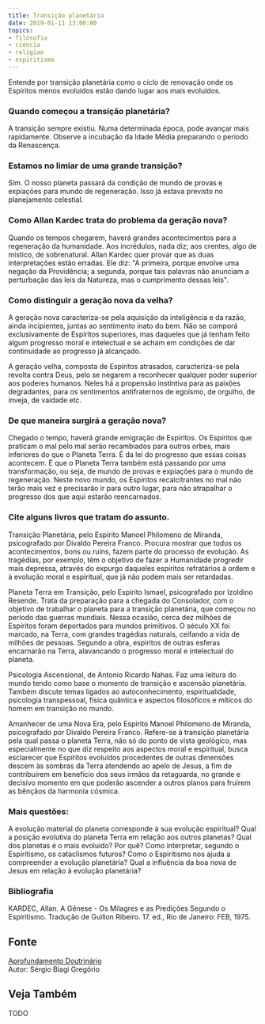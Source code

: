 ```yaml
---
title: Transição planetária
date: 2019-01-11 13:00:00
topics: 
- filosofia
- ciencia
- religiao
- espiritismo
---
```


Entende por transição planetária como o ciclo de renovação onde os Espíritos
menos evoluídos estão dando lugar aos mais evoluídos.

### Quando começou a transição planetária?
A transição sempre existiu. Numa determinada época, pode avançar mais
rapidamente. Observe a incubação da Idade Média preparando o período da
Renascença.

### Estamos no limiar de uma grande transição?
Sim. O nosso planeta passará da condição de mundo de provas e expiações
para mundo de regeneração. Isso já estava previsto no planejamento
celestial.

### Como Allan Kardec trata do problema da geração nova?
Quando os tempos chegarem, haverá grandes acontecimentos para a
regeneração da humanidade. Aos incrédulos, nada diz; aos crentes, algo
de místico, de sobrenatural. Allan Kardec quer provar que as duas
interpretações estão erradas. Ele diz: "A primeira, porque envolve uma
negação da Providência; a segunda, porque tais palavras não anunciam a
perturbação das leis da Natureza, mas o cumprimento dessas leis".

### Como distinguir a geração nova da velha?
A geração nova caracteriza-se pela aquisição da inteligência e da
razão, ainda incipientes, juntas ao sentimento inato do bem. Não se
comporá exclusivamente de Espíritos superiores, mas daqueles que já
tenham feito algum progresso moral e intelectual e se acham em condições
de dar continuidade ao progresso já alcançado.

A geração velha, composta de Espíritos atrasados, caracteriza-se pela
revolta contra Deus, pelo se negarem a reconhecer qualquer poder
superior aos poderes humanos. Neles há a propensão instintiva para as
paixões degradantes, para os sentimentos antifraternos de egoísmo, de
orgulho, de inveja, de vaidade etc.

### De que maneira surgirá a geração nova?
Chegado o tempo, haverá grande emigração de Espíritos. Os Espíritos que
praticam o mal pelo mal serão recambiados para outros orbes, mais
inferiores do que o Planeta Terra. É da lei do progresso que essas
coisas acontecem. É que o Planeta Terra também está passando por uma
transformação, ou seja, de mundo de provas e expiações para o mundo de
regeneração. Neste novo mundo, os Espíritos recalcitrantes no mal não
terão mais vez e precisarão ir para outro lugar, para não atrapalhar o
progresso dos que aqui estarão reencarnados.

### Cite alguns livros que tratam do assunto.

Transição Planetária, pelo Espírito Manoel Philomeno de Miranda,
psicografado por Divaldo Pereira Franco. Procura mostrar que todos os
acontecimentos, bons ou ruins, fazem parte do processo de evolução. As
tragédias, por exemplo, têm o objetivo de fazer a Humanidade progredir
mais depressa, através do expurgo daqueles espíritos refratários à ordem
e à evolução moral e espiritual, que já não podem mais ser retardadas.

Planeta Terra em Transição, pelo Espírito Ismael, psicografado por
Izoldino Resende. Trata da preparação para a chegada do Consolador, com
o objetivo de trabalhar o planeta para a transição planetária, que
começou no período das guerras mundiais. Nessa ocasião, cerca dez
milhões de Espíritos foram deportados para mundos primitivos. O século
XX foi marcado, na Terra, com grandes tragédias naturais, ceifando a
vida de milhões de pessoas. Segundo a obra, espíritos de outras esferas
encarnarão na Terra, alavancando o progresso moral e intelectual do
planeta.

Psicologia Ascensional, de Antonio Ricardo Nahas. Faz uma leitura do
mundo tendo como base o momento de transição e ascensão planetária.
Também discute temas ligados ao autoconhecimento, espiritualidade,
psicologia transpessoal, física quântica e aspectos filosóficos e
míticos do homem em transição no mundo.

Amanhecer de uma Nova Era, pelo Espírito Manoel Philomeno de Miranda,
psicografado por Divaldo Pereira Franco. Refere-se à transição
planetária pela qual passa o planeta Terra, não só do ponto de vista
geológico, mas especialmente no que diz respeito aos aspectos moral e
espiritual, busca esclarecer que Espíritos evoluídos procedentes de
outras dimensões descem às sombras da Terra atendendo ao apelo de Jesus,
a fim de contribuírem em benefício dos seus irmãos da retaguarda, no
grande e decisivo momento em que poderão ascender a outros planos para
fruírem as bênçãos da harmonia cósmica.

### Mais questões:

A evolução material do planeta corresponde à sua evolução espiritual?
Qual a posição evolutiva do planeta Terra em relação aos outros
planetas?
Qual dos planetas é o mais evoluído? Por quê?
Como interpretar, segundo o Espiritismo, os cataclismos futuros?
Como o Espiritismo nos ajuda a compreender a evolução planetária?
Qual a influência da boa nova de Jesus em relação à evolução planetária?

### Bibliografia
KARDEC, Allan. A Gênese - Os Milagres e as Predições Segundo o
Espiritismo. Tradução de Guillon Ribeiro. 17. ed., Rio de Janeiro: FEB,
1975.

## Fonte
[Aprofundamento Doutrinário](https://sites.google.com/view/aprofundamentodoutrinario/transição-planetária)  
Autor: Sérgio Biagi Gregório



## Veja Também
TODO


